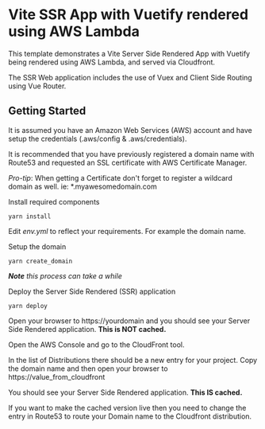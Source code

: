 # Vite SSR App with Vuetify rendered using AWS Lambda

This template demonstrates a Vite Server Side Rendered App with Vuetify being rendered using AWS Lambda, and served via Cloudfront.

The SSR Web application includes the use of Vuex and Client Side Routing using Vue Router.

## Getting Started

It is assumed you have an Amazon Web Services (AWS) account and have setup the credentials (.aws/config & .aws/credentials).

It is recommended that you have previously registered a domain name with Route53 and requested an SSL certificate with AWS Certificate Manager.

*Pro-tip*: When getting a Certificate don't forget to register a wildcard domain as well. ie: *.myawesomedomain.com

Install required components
```
yarn install
```

Edit *env.yml* to reflect your requirements. For example the domain name.

Setup the domain
```
yarn create_domain
```
***Note** this process can take a while*

Deploy the Server Side Rendered (SSR) application
```
yarn deploy
```
Open your browser to https://yourdomain and you should see your Server Side Rendered application.
**This is NOT cached.**

Open the AWS Console and go to the CloudFront tool.

In the list of Distributions there should be a new entry for your project.
Copy the domain name and then open your browser to https://value_from_cloudfront

You should see your Server Side Rendered application.
**This IS cached.**

If you want to make the cached version live then you need to change the entry in Route53 to route your Domain name to the
Cloudfront distribution.
